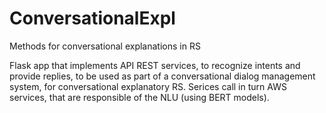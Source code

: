 # ConversationalExpl
Methods for conversational explanations in RS

Flask app that implements API REST services, to recognize intents and provide replies, to be used as part of a conversational dialog management system, for conversational explanatory RS.
Serices call in turn AWS services, that are responsible of the NLU (using BERT models).
